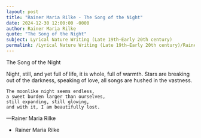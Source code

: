 ```yaml
---
layout: post
title: "Rainer Maria Rilke - The Song of the Night"
date: 2024-12-30 12:00:00 -0000
author: Rainer Maria Rilke
quote: "The Song of the Night"
subject: Lyrical Nature Writing (Late 19th–Early 20th century)
permalink: /Lyrical Nature Writing (Late 19th–Early 20th century)/Rainer Maria Rilke/Rainer Maria Rilke - The Song of the Night
---
```


The Song of the Night

Night, still, and yet full of life,
    it is whole, full of warmth.
    Stars are breaking out of the darkness,
    speaking of love,
    all songs are hushed in the vastness.

    The moonlike night seems endless,
    a sweet burden larger than ourselves,
    still expanding, still glowing,
    and with it, I am beautifully lost.

—Rainer Maria Rilke

- Rainer Maria Rilke
